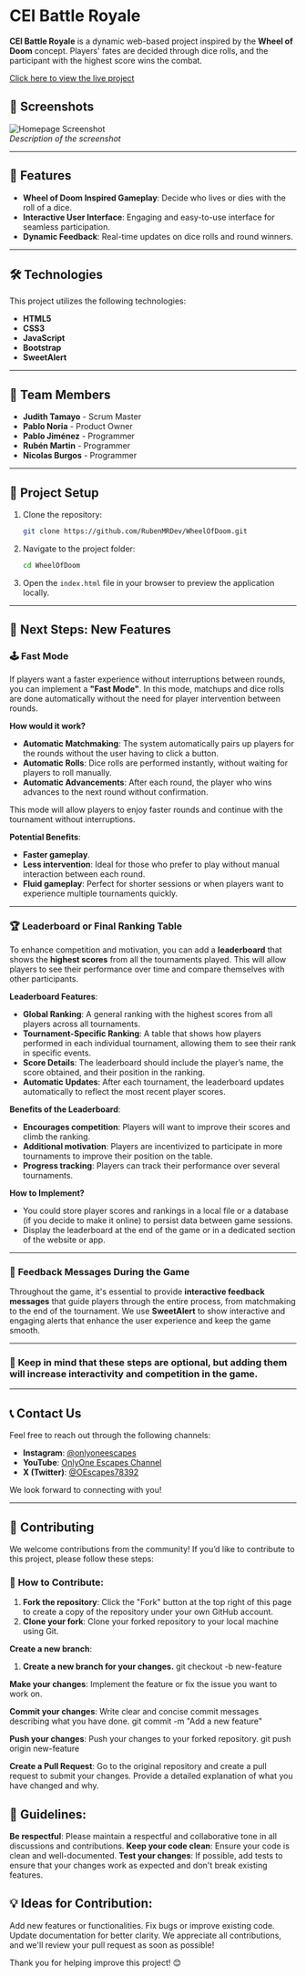 # CEI Battle Royale

**CEI Battle Royale** is a dynamic web-based project inspired by the **Wheel of Doom** concept. Players' fates are decided through dice rolls, and the participant with the highest score wins the combat.

[Click here to view the live project](#)  


## 📸 Screenshots  

![Homepage Screenshot](path-to-image.jpg)  
_Description of the screenshot_

---

## 🚀 Features  

- **Wheel of Doom Inspired Gameplay**: Decide who lives or dies with the roll of a dice.
- **Interactive User Interface**: Engaging and easy-to-use interface for seamless participation.
- **Dynamic Feedback**: Real-time updates on dice rolls and round winners.

---

## 🛠️ Technologies  

This project utilizes the following technologies:  

- **HTML5**  
- **CSS3**  
- **JavaScript**  
- **Bootstrap**
- **SweetAlert**

---

## 👥 Team Members  

- **Judith Tamayo** - Scrum Master  
- **Pablo Noria** - Product Owner  
- **Pablo Jiménez**  - Programmer
- **Rubén Martin**  - Programmer
- **Nicolas Burgos**  - Programmer

---

## 📂 Project Setup  

1. Clone the repository:  
   ```bash
   git clone https://github.com/RubenMRDev/WheelOfDoom.git
   ```
2. Navigate to the project folder:  
   ```bash
   cd WheelOfDoom
   ```
3. Open the `index.html` file in your browser to preview the application locally.

---

## 🚀 **Next Steps: New Features**

### 🕹️ **Fast Mode**
If players want a faster experience without interruptions between rounds, you can implement a **"Fast Mode"**. In this mode, matchups and dice rolls are done automatically without the need for player intervention between rounds.

**How would it work?**
- **Automatic Matchmaking**: The system automatically pairs up players for the rounds without the user having to click a button.
- **Automatic Rolls**: Dice rolls are performed instantly, without waiting for players to roll manually.
- **Automatic Advancements**: After each round, the player who wins advances to the next round without confirmation.

This mode will allow players to enjoy faster rounds and continue with the tournament without interruptions.

**Potential Benefits**:
- **Faster gameplay**.
- **Less intervention**: Ideal for those who prefer to play without manual interaction between each round.
- **Fluid gameplay**: Perfect for shorter sessions or when players want to experience multiple tournaments quickly.

---

### 🏆 **Leaderboard or Final Ranking Table**
To enhance competition and motivation, you can add a **leaderboard** that shows the **highest scores** from all the tournaments played. This will allow players to see their performance over time and compare themselves with other participants.

**Leaderboard Features**:
- **Global Ranking**: A general ranking with the highest scores from all players across all tournaments.
- **Tournament-Specific Ranking**: A table that shows how players performed in each individual tournament, allowing them to see their rank in specific events.
- **Score Details**: The leaderboard should include the player’s name, the score obtained, and their position in the ranking.
- **Automatic Updates**: After each tournament, the leaderboard updates automatically to reflect the most recent player scores.

**Benefits of the Leaderboard**:
- **Encourages competition**: Players will want to improve their scores and climb the ranking.
- **Additional motivation**: Players are incentivized to participate in more tournaments to improve their position on the table.
- **Progress tracking**: Players can track their performance over several tournaments.

**How to Implement?**
- You could store player scores and rankings in a local file or a database (if you decide to make it online) to persist data between game sessions.
- Display the leaderboard at the end of the game or in a dedicated section of the website or app.

---

### 💬 **Feedback Messages During the Game**
Throughout the game, it's essential to provide **interactive feedback messages** that guide players through the entire process, from matchmaking to the end of the tournament. We use **SweetAlert** to show interactive and engaging alerts that enhance the user experience and keep the game smooth.

---

### 📢 **Keep in mind that these steps are optional, but adding them will increase interactivity and competition in the game.**

--- 

## 📞 **Contact Us**

Feel free to reach out through the following channels:

- **Instagram**: [@onlyoneescapes](https://www.instagram.com/onlyoneescapes/)
- **YouTube**: [OnlyOne Escapes Channel](https://www.youtube.com/channel/UCTgnay0D5NFx4gWhAg-2q0w)
- **X (Twitter)**: [@OEscapes78392](https://x.com/OEscapes78392)

We look forward to connecting with you!

---
## 🤝 **Contributing**

We welcome contributions from the community! If you’d like to contribute to this project, please follow these steps:

### 📝 **How to Contribute**:
1. **Fork the repository**: Click the "Fork" button at the top right of this page to create a copy of the repository under your own GitHub account.
2. **Clone your fork**: Clone your forked repository to your local machine using Git.

**Create a new branch**:
1. **Create a new branch for your changes.**
git checkout -b new-feature


**Make your changes**:
Implement the feature or fix the issue you want to work on.

**Commit your changes**:
Write clear and concise commit messages describing what you have done.
git commit -m "Add a new feature"

**Push your changes**:
Push your changes to your forked repository.
git push origin new-feature

 **Create a Pull Request**:
Go to the original repository and create a pull request to submit your changes. Provide a detailed explanation of what you have changed and why.

## 📜 **Guidelines**:
**Be respectful**: Please maintain a respectful and collaborative tone in all discussions and contributions.
**Keep your code clean**: Ensure your code is clean and well-documented.
**Test your changes**: If possible, add tests to ensure that your changes work as expected and don't break existing features.

## 💡 **Ideas for Contribution**:
Add new features or functionalities.
Fix bugs or improve existing code.
Update documentation for better clarity.
We appreciate all contributions, and we'll review your pull request as soon as possible!

Thank you for helping improve this project! 😊


